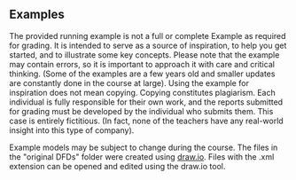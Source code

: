 ## Examples
The provided running example is not a full or complete Example as required for grading. It is intended to serve as a source of inspiration, to help you get started, and to illustrate some key concepts. Please note that the example may contain errors, so it is important to approach it with care and critical thinking. (Some of the examples are a few years old and smaller updates are constantly done in the course at large). Using the example for inspiration does not mean copying. Copying constitutes plagiarism. Each individual is fully responsible for their own work, and the reports submitted for grading must be developed by the individual who submits them. This case is entirely fictitious. (In fact, none of the teachers have any real-world insight into this type of company). 

Example models may be subject to change during the course. The files in the "original DFDs" folder were created using [draw.io](https://www.draw.io/). Files with the .xml extension can be opened and edited using the draw.io tool. 

